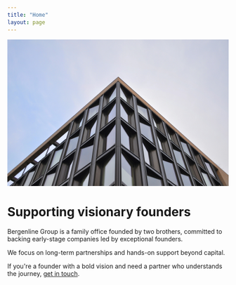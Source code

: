 ```yaml
---
title: "Home"
layout: page
---
```


<div class="full-width-cover">
  <img src="/images/cover.jpg" alt="Cover" />
</div>

<h1 style="font-size: 2em;">Supporting visionary founders</h1>

Bergenline Group is a family office founded by two brothers, committed to backing early-stage companies led by exceptional founders.

We focus on long-term partnerships and hands-on support beyond capital.

If you're a founder with a bold vision and need a partner who understands the journey, [get in touch](/contact).
